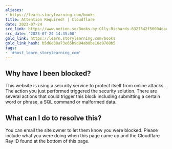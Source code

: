 ```yaml
---
aliases:
- https://learn.storylearning.com/books
title: Attention Required! | Cloudflare
date: 2023-07-24
src_link: https://www.notion.so/Books-by-Olly-Richards-6327542f50004cac8c9ee635107ea704
src_date: '2023-07-24 14:35:00'
gold_link: https://learn.storylearning.com/books
gold_link_hash: b5d6e38a73e65b9d84ab0be18e9768b5
tags:
- '#host_learn_storylearning_com'
---
```




Why have I been blocked?
------------------------


This website is using a security service to protect itself from online attacks. The action you just performed triggered the security solution. There are several actions that could trigger this block including submitting a certain word or phrase, a SQL command or malformed data.




What can I do to resolve this?
------------------------------


You can email the site owner to let them know you were blocked. Please include what you were doing when this page came up and the Cloudflare Ray ID found at the bottom of this page.